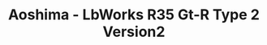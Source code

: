 ---
layout: product
title: "Aoshima - LbWorks R35 Gt-R Type 2 Version2"
price: "TBA" 
desc: "N/A"
img_path: "/assets/img/AO55922.jpg"
brand: "N/A"
available: false
special_offer: false
new: false
soon: false
cat: "010000"
subcat: "013700"
subsubcat: "0N/A"
sifra: "AO55922"
popular: false
---